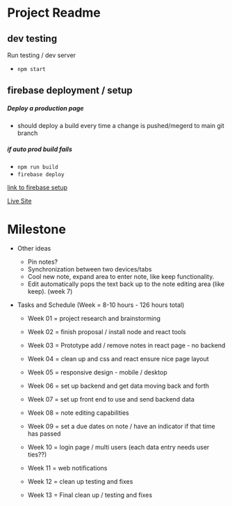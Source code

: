 # Project Readme

## dev testing 
Run testing  / dev server
- `npm start`

## firebase deployment / setup

##### Deploy a production page
- should deploy a build every time a change is pushed/megerd to main git branch

##### if auto prod build fails
- `npm run build`
- `firebase deploy`

[link to firebase setup](https://www.freecodecamp.org/news/how-to-deploy-a-react-app-with-firebase/) 

[Live Site](https://noted-eeafd.web.app) 

# Milestone
- Other ideas
    - Pin notes?
    - Synchronization between two devices/tabs
    - Cool new note, expand area to enter note, like keep functionality.
    - Edit automatically pops the text back up to the note editing area (like keep). (week 7)

- Tasks and Schedule (Week = 8-10 hours - 126 hours total)
    - Week 01 = project research and brainstorming
    - Week 02 = finish proposal / install node and react tools
    - Week 03 = Prototype add / remove notes in react page - no backend
    - Week 04 = clean up and css and react ensure nice page layout
    - Week 05 = responsive design - mobile / desktop
    - Week 06 = set up backend and get data moving back and forth
    - Week 07 = set up front end to use and send backend data 
    - Week 08 = note editing capabilities

    - Week 09 = set a due dates on note / have an indicator if that time has passed
    - Week 10 = login page / multi users (each data entry needs user ties??)
    - Week 11 = web notifications
    - Week 12 = clean up testing and fixes
    - Week 13 = Final clean up / testing and fixes
